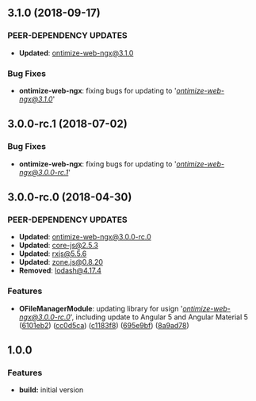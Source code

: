 ## 3.1.0 (2018-09-17)
### PEER-DEPENDENCY UPDATES ###
* **Updated**:  ontimize-web-ngx@3.1.0

### Bug Fixes
* **ontimize-web-ngx**: fixing bugs for updating to '*ontimize-web-ngx@3.1.0*'

## 3.0.0-rc.1 (2018-07-02)
### Bug Fixes
* **ontimize-web-ngx**: fixing bugs for updating to '*ontimize-web-ngx@3.0.0-rc.1*'

## 3.0.0-rc.0 (2018-04-30)

### PEER-DEPENDENCY UPDATES ###
* **Updated**:  ontimize-web-ngx@3.0.0-rc.0
* **Updated**:  core-js@2.5.3
* **Updated**:  rxjs@5.5.6
* **Updated**:  zone.js@0.8.20
* **Removed**:  lodash@4.17.4


### Features
* **OFileManagerModule**: updating library for usign '*ontimize-web-ngx@3.0.0-rc.0*', including update to Angular 5 and Angular Material 5 ([6101eb2](https://github.com/OntimizeWeb/ontimize-web-ngx-charts/commit/6101eb2)) ([cc0d5ca](https://github.com/OntimizeWeb/ontimize-web-ngx-charts/commit/cc0d5ca)) ([c1183f8](https://github.com/OntimizeWeb/ontimize-web-ngx-charts/commit/c1183f8)) ([695e9bf](https://github.com/OntimizeWeb/ontimize-web-ngx-charts/commit/695e9bf)) ([8a9ad78](https://github.com/OntimizeWeb/ontimize-web-ngx-charts/commit/8a9ad78))

## 1.0.0

### Features

* **build:** initial version
